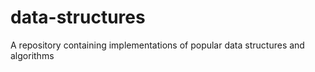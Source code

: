 # data-structures
A repository containing implementations of popular data structures and algorithms
